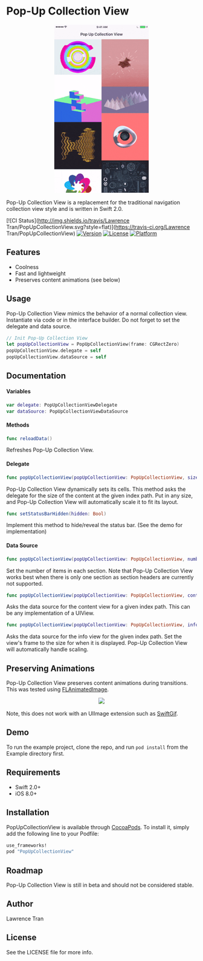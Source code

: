 # Pop-Up Collection View


<p align="center">
<img src="/Assets/preview.gif" />
</p>

Pop-Up Collection View is a replacement for the traditional
navigation collection view style and is written in Swift 2.0.


[![CI Status](http://img.shields.io/travis/Lawrence Tran/PopUpCollectionView.svg?style=flat)](https://travis-ci.org/Lawrence Tran/PopUpCollectionView)
[![Version](https://img.shields.io/cocoapods/v/PopUpCollectionView.svg?style=flat)](http://cocoapods.org/pods/PopUpCollectionView)
[![License](https://img.shields.io/cocoapods/l/PopUpCollectionView.svg?style=flat)](http://cocoapods.org/pods/PopUpCollectionView)
[![Platform](https://img.shields.io/cocoapods/p/PopUpCollectionView.svg?style=flat)](http://cocoapods.org/pods/PopUpCollectionView)


## Features
* Coolness
* Fast and lightweight
* Preserves content animations (see below)

## Usage

Pop-Up Collection View mimics the behavior of a normal collection view. Instantiate via code or in the interface builder. Do not forget to set the delegate and data source.

```swift
// Init Pop-Up Collection View
let popUpCollectionView = PopUpCollectionView(frame: CGRectZero)
popUpCollectionView.delegate = self
popUpCollectionView.dataSource = self
```

## Documentation

#### Variables

```swift
var delegate: PopUpCollectionViewDelegate
var dataSource: PopUpCollectionViewDataSource
```

#### Methods

```swift
func reloadData()
```
Refreshes Pop-Up Collection View.

#### Delegate

```swift
func popUpCollectionView(popUpCollectionView: PopUpCollectionView, sizeForItemAtIndexPath indexPath: NSIndexPath) -> CGSize
```
Pop-Up Collection View dynamically sets its cells. This method asks the delegate for the size of the content at the given index path. Put in any size, and Pop-Up Collection View will automatically scale it to fit its layout.  

```swift
func setStatusBarHidden(hidden: Bool)
```
Implement this method to hide/reveal the status bar. (See the demo for implementation)

#### Data Source

```swift
func popUpCollectionView(popUpCollectionView: PopUpCollectionView, numberOfItemsInSection section: Int) -> Int
```
Set the number of items in each section. Note that Pop-Up Collection View works best when there is only one section as section headers are currently not supported.

```swift
func popUpCollectionView(popUpCollectionView: PopUpCollectionView, contentViewAtIndexPath indexPath: NSIndexPath) -> UIView
```
Asks the data source for the content view for a given index path. This can be any implementation of a UIView.

```swift
func popUpCollectionView(popUpCollectionView: PopUpCollectionView, infoViewForItemAtIndexPath indexPath: NSIndexPath) -> UIView
```
Asks the data source for the info view for the given index path. Set the view's frame to the size for when it is displayed. Pop-Up Collection View will automatically handle scaling.

## Preserving Animations

Pop-Up Collection View preserves content animations during transitions. This was tested using [FLAnimatedImage](https://github.com/Flipboard/FLAnimatedImage).

<p align="center">
<img src="/Assets/preserve.gif" />
</p>

Note, this does not work with an UIImage extension such as [SwiftGif](https://github.com/bahlo/SwiftGif).

## Demo

To run the example project, clone the repo, and run `pod install` from the Example directory first.

## Requirements
* Swift 2.0+
* iOS 8.0+

## Installation

PopUpCollectionView is available through [CocoaPods](http://cocoapods.org). To install
it, simply add the following line to your Podfile:

```ruby
use_frameworks!
pod "PopUpCollectionView"
```
## Roadmap
Pop-Up Collection View is still in beta and should not be considered stable.

## Author

Lawrence Tran

## License

See the LICENSE file for more info.

